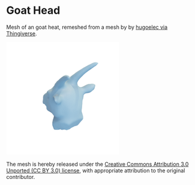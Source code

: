 # Goat Head

Mesh of an goat heat, remeshed from a mesh by by [hugoelec via Thingiverse](https://www.thingiverse.com/thing:42256).

![goathead](goathead.png)

The mesh is hereby released under the [Creative Commons Attribution 3.0 Unported (CC BY 3.0) license](https://creativecommons.org/licenses/by/3.0/), with appropriate attribution to the original contributor.

